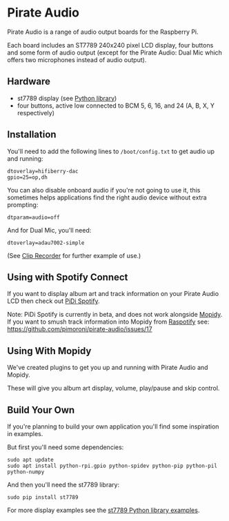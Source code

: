 # Pirate Audio

Pirate Audio is a range of audio output boards for the Raspberry Pi.

Each board includes an ST7789 240x240 pixel LCD display, four buttons and some form of audio output (except for the Pirate Audio: Dual Mic which offers two microphones instead of audio output).


## Hardware

* st7789 display (see [Python library](https://github.com/pimoroni/st7789-python))
* four buttons, active low connected to BCM 5, 6, 16, and 24 (A, B, X, Y respectively)

## Installation

You'll need to add the following lines to `/boot/config.txt` to get audio up and running:

```
dtoverlay=hifiberry-dac
gpio=25=op,dh
```

You can also disable onboard audio if you're not going to use it, this sometimes helps applications find the right audio device without extra prompting:

```
dtparam=audio=off
```

And for Dual Mic, you'll need:
```
dtoverlay=adau7002-simple
```
(See [Clip Recorder](./clip-recorder) for further example of use.)

## Using with Spotify Connect

If you want to display album art and track information on your Pirate Audio LCD then check out [PiDi Spotify](https://github.com/pimoroni/pidi-spotify).

Note: PiDi Spotify is currently in beta, and does not work alongside [Mopidy](https://mopidy.com/). If you want to smush track information into Mopidy from [Raspotify](https://dtcooper.github.io/raspotify/) see: https://github.com/pimoroni/pirate-audio/issues/17 

## Using With Mopidy

We've created plugins to get you up and running with Pirate Audio and Mopidy.

These will give you album art display, volume, play/pause and skip control.

## Build Your Own

If you're planning to build your own application you'll find some inspiration in examples.

But first you'll need some dependencies:

```
sudo apt update
sudo apt install python-rpi.gpio python-spidev python-pip python-pil python-numpy
```

And then you'll need the st7789 library:

```
sudo pip install st7789
```

For more display examples see the [st7789 Python library examples](https://github.com/pimoroni/st7789-python/tree/master/examples).
